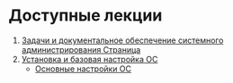 # Доступные лекции

1. [Задачи и документальное обеспечение системного администрирования Страница](/lectures/start_sys_admin/tasks_docu_sys_admin.md)
2. [Установка и базовая настройка ОС](/lectures/theory_os/preview.md)
    - [Основные настройки ОС](/lectures/theory_os/Basic_OS_Settings.md)